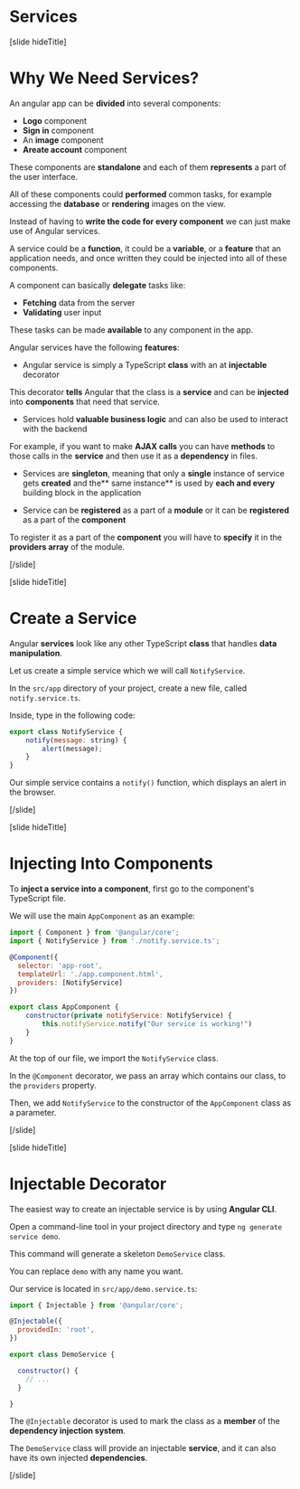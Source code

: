 # Services

[slide hideTitle]

# Why We Need Services?

An angular app can be **divided** into several components:

- **Logo** component 
- **Sign in** component 
- An **image** component 
- **Areate account** component

These components are **standalone** and each of them **represents** a part of the user interface.

All of these components could **performed** common tasks, for example accessing the **database** or **rendering** images on the view.

Instead of having to **write the code for every component** we can just make use of Angular services.

A service could be a **function**, it could be a **variable**, or a **feature** that an application needs, and once written they could be injected into all of these components.
 
A component can basically **delegate** tasks like:
- **Fetching** data from the server
- **Validating** user input

These tasks can be made **available** to any component in the app.

Angular services have the following **features**:

- Angular service is simply a TypeScript **class** with an at **injectable** decorator

This decorator **tells** Angular that the class is a **service** and can be **injected** into **components** that need that service.

- Services hold **valuable business logic** and can also be used to interact with the backend 

For example, if you want to make **AJAX calls** you can have **methods** to those calls in the **service** and then use it as a **dependency** in files.

- Services are **singleton**, meaning that only a **single** instance of service gets **created** and the** same instance** is used by **each and every** building block in the application 

- Service can be **registered** as a part of a **module** or it can be **registered** as a part of the **component** 

To register it as a part of the **component** you will have to **specify** it in the **providers array** of the module.

[/slide]

[slide hideTitle]

# Create a Service

Angular **services** look like any other TypeScript **class** that handles **data manipulation**.

Let us create a simple service which we will call `NotifyService`.

In the `src/app` directory of your project, create a new file, called `notify.service.ts`.

Inside, type in the following code:

```js
export class NotifyService {
	notify(message: string) { 
		alert(message); 
	}
}
```

Our simple service contains a `notify()` function, which displays an alert in the browser.

[/slide]


[slide hideTitle]

# Injecting Into Components

To **inject a service into a component**, first go to the component's TypeScript file.

We will use the main `AppComponent` as an example:

```js
import { Component } from '@angular/core';
import { NotifyService } from './notify.service.ts';

@Component({
  selector: 'app-root',
  templateUrl: './app.component.html',
  providers: [NotifyService]
})

export class AppComponent {
	constructor(private notifyService: NotifyService) {
		this.notifyService.notify("Our service is working!")
	}
}
```

At the top of our file, we import the `NotifyService` class.

In the `@Component` decorator, we pass an array which contains our class, to the `providers` property.

Then, we add `NotifyService` to the constructor of the `AppComponent` class as a parameter.

[/slide]


[slide hideTitle]

# Injectable Decorator

The easiest way to create an injectable service is by using **Angular CLI**.

Open a command\-line tool in your project directory and type `ng generate service demo`.

This command will generate a skeleton `DemoService` class.

You can replace `demo` with any name you want.

Our service is located in `src/app/demo.service.ts`:

```js
import { Injectable } from '@angular/core';

@Injectable({
  providedIn: 'root',
})

export class DemoService {

  constructor() { 
    // ...
  }

}
```

The `@Injectable` decorator is used to mark the class as a **member** of the **dependency injection system**.

The `DemoService` class will provide an injectable **service**, and it can also have its own injected **dependencies**.

[/slide]
